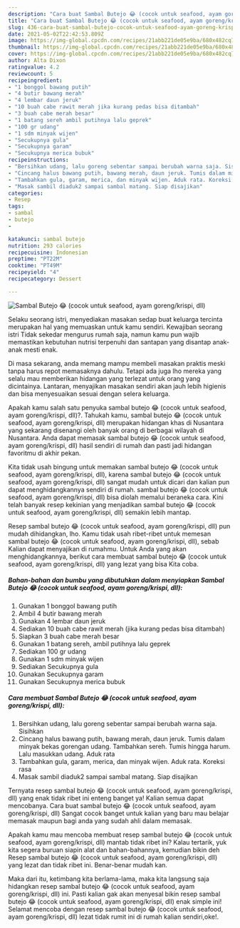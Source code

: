```yaml
---
description: "Cara buat Sambal Butejo 😂 (cocok untuk seafood, ayam goreng/krispi, dll) yang enak dan Mudah Dibuat"
title: "Cara buat Sambal Butejo 😂 (cocok untuk seafood, ayam goreng/krispi, dll) yang enak dan Mudah Dibuat"
slug: 436-cara-buat-sambal-butejo-cocok-untuk-seafood-ayam-goreng-krispi-dll-yang-enak-dan-mudah-dibuat
date: 2021-05-02T22:42:53.809Z
image: https://img-global.cpcdn.com/recipes/21abb221de05e9ba/680x482cq70/sambal-butejo-😂-cocok-untuk-seafood-ayam-gorengkrispi-dll-foto-resep-utama.jpg
thumbnail: https://img-global.cpcdn.com/recipes/21abb221de05e9ba/680x482cq70/sambal-butejo-😂-cocok-untuk-seafood-ayam-gorengkrispi-dll-foto-resep-utama.jpg
cover: https://img-global.cpcdn.com/recipes/21abb221de05e9ba/680x482cq70/sambal-butejo-😂-cocok-untuk-seafood-ayam-gorengkrispi-dll-foto-resep-utama.jpg
author: Alta Dixon
ratingvalue: 4.2
reviewcount: 5
recipeingredient:
- "1 bonggol bawang putih"
- "4 butir bawang merah"
- "4 lembar daun jeruk"
- "10 buah cabe rawit merah jika kurang pedas bisa ditambah"
- "3 buah cabe merah besar"
- "1 batang sereh ambil putihnya lalu geprek"
- "100 gr udang"
- "1 sdm minyak wijen"
- "Secukupnya gula"
- "Secukupnya garam"
- "Secukupnya merica bubuk"
recipeinstructions:
- "Bersihkan udang, lalu goreng sebentar sampai berubah warna saja. Sisihkan"
- "Cincang halus bawang putih, bawang merah, daun jeruk. Tumis dalam minyak bekas gorengan udang. Tambahkan sereh. Tumis hingga harum. Lalu masukkan udang. Aduk rata"
- "Tambahkan gula, garam, merica, dan minyak wijen. Aduk rata. Koreksi rasa"
- "Masak sambil diaduk2 sampai sambal matang. Siap disajikan"
categories:
- Resep
tags:
- sambal
- butejo
- 

katakunci: sambal butejo  
nutrition: 293 calories
recipecuisine: Indonesian
preptime: "PT22M"
cooktime: "PT49M"
recipeyield: "4"
recipecategory: Dessert

---
```



![Sambal Butejo 😂 (cocok untuk seafood, ayam goreng/krispi, dll)](https://img-global.cpcdn.com/recipes/21abb221de05e9ba/680x482cq70/sambal-butejo-😂-cocok-untuk-seafood-ayam-gorengkrispi-dll-foto-resep-utama.jpg)

Selaku seorang istri, menyediakan masakan sedap buat keluarga tercinta merupakan hal yang memuaskan untuk kamu sendiri. Kewajiban seorang istri Tidak sekedar mengurus rumah saja, namun kamu pun wajib memastikan kebutuhan nutrisi terpenuhi dan santapan yang disantap anak-anak mesti enak.

Di masa  sekarang, anda memang mampu membeli masakan praktis meski tanpa harus repot memasaknya dahulu. Tetapi ada juga lho mereka yang selalu mau memberikan hidangan yang terlezat untuk orang yang dicintainya. Lantaran, menyajikan masakan sendiri akan jauh lebih higienis dan bisa menyesuaikan sesuai dengan selera keluarga. 



Apakah kamu salah satu penyuka sambal butejo 😂 (cocok untuk seafood, ayam goreng/krispi, dll)?. Tahukah kamu, sambal butejo 😂 (cocok untuk seafood, ayam goreng/krispi, dll) merupakan hidangan khas di Nusantara yang sekarang disenangi oleh banyak orang di berbagai wilayah di Nusantara. Anda dapat memasak sambal butejo 😂 (cocok untuk seafood, ayam goreng/krispi, dll) hasil sendiri di rumah dan pasti jadi hidangan favoritmu di akhir pekan.

Kita tidak usah bingung untuk memakan sambal butejo 😂 (cocok untuk seafood, ayam goreng/krispi, dll), karena sambal butejo 😂 (cocok untuk seafood, ayam goreng/krispi, dll) sangat mudah untuk dicari dan kalian pun dapat menghidangkannya sendiri di rumah. sambal butejo 😂 (cocok untuk seafood, ayam goreng/krispi, dll) bisa diolah memalui beraneka cara. Kini telah banyak resep kekinian yang menjadikan sambal butejo 😂 (cocok untuk seafood, ayam goreng/krispi, dll) semakin lebih mantap.

Resep sambal butejo 😂 (cocok untuk seafood, ayam goreng/krispi, dll) pun mudah dihidangkan, lho. Kamu tidak usah ribet-ribet untuk memesan sambal butejo 😂 (cocok untuk seafood, ayam goreng/krispi, dll), sebab Kalian dapat menyajikan di rumahmu. Untuk Anda yang akan menghidangkannya, berikut cara membuat sambal butejo 😂 (cocok untuk seafood, ayam goreng/krispi, dll) yang lezat yang bisa Kita coba.

<!--inarticleads1-->

##### Bahan-bahan dan bumbu yang dibutuhkan dalam menyiapkan Sambal Butejo 😂 (cocok untuk seafood, ayam goreng/krispi, dll):

1. Gunakan 1 bonggol bawang putih
1. Ambil 4 butir bawang merah
1. Gunakan 4 lembar daun jeruk
1. Sediakan 10 buah cabe rawit merah (jika kurang pedas bisa ditambah)
1. Siapkan 3 buah cabe merah besar
1. Gunakan 1 batang sereh, ambil putihnya lalu geprek
1. Sediakan 100 gr udang
1. Gunakan 1 sdm minyak wijen
1. Sediakan Secukupnya gula
1. Gunakan Secukupnya garam
1. Gunakan Secukupnya merica bubuk




<!--inarticleads2-->

##### Cara membuat Sambal Butejo 😂 (cocok untuk seafood, ayam goreng/krispi, dll):

1. Bersihkan udang, lalu goreng sebentar sampai berubah warna saja. Sisihkan
1. Cincang halus bawang putih, bawang merah, daun jeruk. Tumis dalam minyak bekas gorengan udang. Tambahkan sereh. Tumis hingga harum. Lalu masukkan udang. Aduk rata
1. Tambahkan gula, garam, merica, dan minyak wijen. Aduk rata. Koreksi rasa
1. Masak sambil diaduk2 sampai sambal matang. Siap disajikan




Ternyata resep sambal butejo 😂 (cocok untuk seafood, ayam goreng/krispi, dll) yang enak tidak ribet ini enteng banget ya! Kalian semua dapat mencobanya. Cara buat sambal butejo 😂 (cocok untuk seafood, ayam goreng/krispi, dll) Sangat cocok banget untuk kalian yang baru mau belajar memasak maupun bagi anda yang sudah ahli dalam memasak.

Apakah kamu mau mencoba membuat resep sambal butejo 😂 (cocok untuk seafood, ayam goreng/krispi, dll) mantab tidak ribet ini? Kalau tertarik, yuk kita segera buruan siapin alat dan bahan-bahannya, kemudian bikin deh Resep sambal butejo 😂 (cocok untuk seafood, ayam goreng/krispi, dll) yang lezat dan tidak ribet ini. Benar-benar mudah kan. 

Maka dari itu, ketimbang kita berlama-lama, maka kita langsung saja hidangkan resep sambal butejo 😂 (cocok untuk seafood, ayam goreng/krispi, dll) ini. Pasti kalian gak akan menyesal bikin resep sambal butejo 😂 (cocok untuk seafood, ayam goreng/krispi, dll) enak simple ini! Selamat mencoba dengan resep sambal butejo 😂 (cocok untuk seafood, ayam goreng/krispi, dll) lezat tidak rumit ini di rumah kalian sendiri,oke!.

